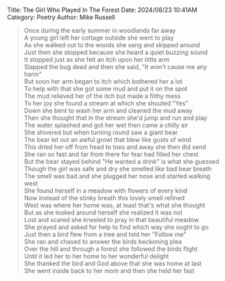 Title: The Girl Who Played In The Forest
Date: 2024/08/23 10:41AM
Category: Poetry
Author: Mike Russell

> Once during the early summer in woodlands far away<br>
> A young girl left her cottage outside she went to play<br>
> As she walked out to the woods she sang and skipped around<br>
> Just then she stopped because she heard a quiet buzzing sound<br>
> It stopped just as she felt an itch upon her little arm<br>
> Slapped the bug dead and then she said, "It won't cause me any harm"<br>
> But soon her arm began to itch which bothered her a lot<br>
> To help with that she got some mud and put it on the spot<br>
> The mud relieved her of the itch but made a filthy mess<br>
> To her joy she found a stream at which she shouted "Yes"<br>
> Down she bent to wash her arm and cleaned the mud away<br>
> Then she thought that in the stream she'd jump and run and play<br>
> The water splashed and got her wet then came a chilly air<br>
> She shivered but when turning round saw a giant bear<br>
> The bear let out an awful growl that blew like gusts of wind<br>
> This dried her off from head to toes and away she then did send<br>
> She ran so fast and far from there for fear had filled her chest<br>
> But the bear stayed behind "He wanted a drink" is what she guessed<br>
> Though the girl was safe and dry she smelled like bad bear breath<br>
> The smell was bad and she plugged her nose and started walking west<br>
> She found herself in a meadow with flowers of every kind<br>
> Now instead of the stinky breath this lovely smell refined<br>
> West was where her home was, at least that's what she thought<br>
> But as she looked around herself she realized it was not<br>
> Lost and scared she kneeled to pray in that beautiful meadow<br>
> She prayed and asked for help to find which way she ought to go<br>
> Just then a bird flew from a tree and told her "Follow me"<br>
> She ran and chased to answer the birds beckoning plea<br>
> Over the hill and through a forest she followed the birds flight<br>
> Until it led her to her home to her wonderful delight<br>
> She thanked the bird and God above that she was home at last<br>
> She went inside back to her mom and then she held her fast<br>
